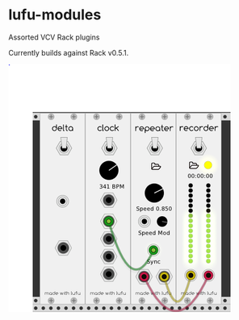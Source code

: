 # lufu-modules
Assorted VCV Rack plugins

Currently builds against Rack v0.5.1.



![](Screenshot.png)

